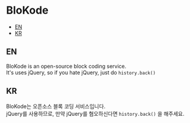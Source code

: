 # BloKode

 - [EN](#EN)
 - [KR](#KR)


## EN
BloKode is an open-source block coding service.  
It's uses jQuery, so if you hate jQuery, just do `history.back()`

## KR
BloKode는 오픈소스 블록 코딩 서비스입니다.  
jQuery를 사용하므로, 만약 jQuery를 혐오하신다면 `history.back()` 을 해주세요.
